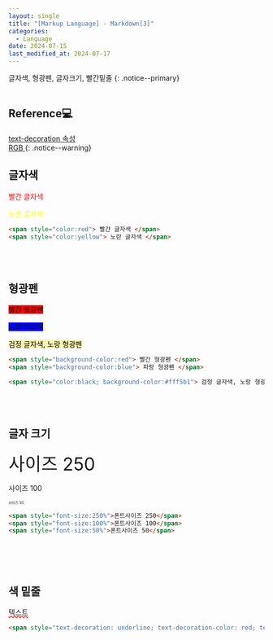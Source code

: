 ```yaml
---
layout: single
title: "[Markup Language] - Markdown[3]"
categories:
  - Language
date: 2024-07-15
last_modified_at: 2024-07-17
---
```


글자색, 형광펜, 글자크기, 빨간밑줄 
{: .notice--primary}
<br>
<br>

## Reference💻

 [ text-decoration 속성][1]<br>
 [ RGB ][2]
{: .notice--warning}

## 글자색

<span style="color:red"> 빨간 글자색 </span> 

<span style="color:yellow"> 노란 글자색 </span>

```html
<span style="color:red"> 빨간 글자색 </span> 
<span style="color:yellow"> 노란 글자색 </span>

```
<br>

<br>

## 형광펜

<span style="background-color:red"> 빨간 형광펜 </span>

<span style="background-color:blue"> 노란 형광펜 </span>

<span style="color:black; background-color:#fff5b1"> 검정 글자색, 노랑 형광펜 </span>

```html
<span style="background-color:red"> 빨간 형광펜 </span>
<span style="background-color:blue"> 파랑 형광펜 </span>

<span style="color:black; background-color:#fff5b1"> 검정 글자색, 노랑 형광펜 </span>
```
<br>

<br>

## 글자 크기

<span style="font-size:250%">사이즈 250</span>  

<span style="font-size:100%">사이즈 100</span>  

<span style="font-size:50%">사이즈 50</span>  

```html
<span style="font-size:250%">폰트사이즈 250</span>  
<span style="font-size:100%">폰트사이즈 100</span>  
<span style="font-size:50%">폰트사이즈 50</span>  
```
<br>

<br>

<br>


## 색 밑줄 

<span style="text-decoration: underline; text-decoration-color: red; text-decoration-style: wavy">텍스트</span>

```html
<span style="text-decoration: underline; text-decoration-color: red; text-decoration-style: wavy">텍스트</span>
```
<br>

<br>

<br>




[1]:<https://codingeverybody.kr/css-text-decoration-%ec%86%8d%ec%84%b1/> "https://codingeverybody.kr/css-text-decoration-속성"
[2]:<https://www.rapidtables.com/web/color/RGB_Color.html>
